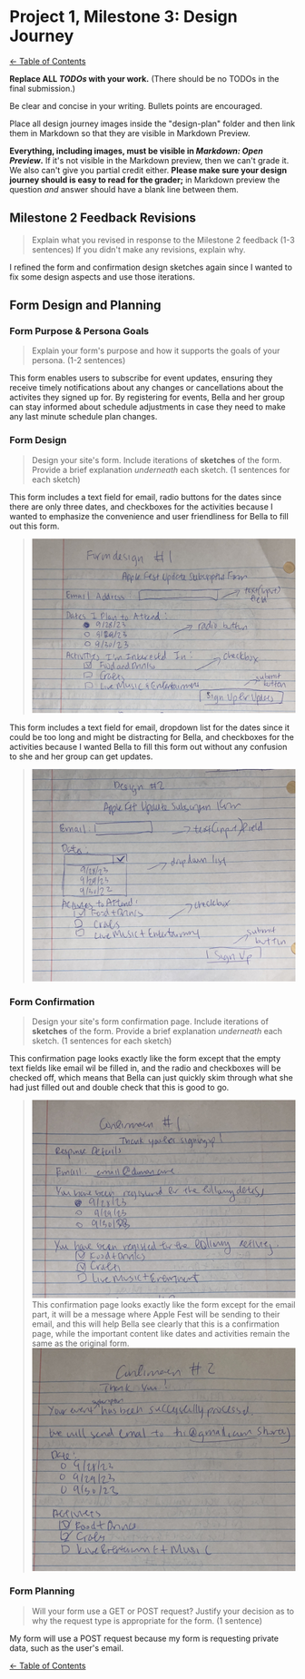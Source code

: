# Project 1, Milestone 3: Design Journey

[← Table of Contents](design-journey.md)

**Replace ALL _TODOs_ with your work.** (There should be no TODOs in the final submission.)

Be clear and concise in your writing. Bullets points are encouraged.

Place all design journey images inside the "design-plan" folder and then link them in Markdown so that they are visible in Markdown Preview.

**Everything, including images, must be visible in _Markdown: Open Preview_.** If it's not visible in the Markdown preview, then we can't grade it. We also can't give you partial credit either. **Please make sure your design journey should is easy to read for the grader;** in Markdown preview the question _and_ answer should have a blank line between them.


## Milestone 2 Feedback Revisions
> Explain what you revised in response to the Milestone 2 feedback (1-3 sentences)
> If you didn't make any revisions, explain why.

I refined the form and confirmation design sketches again since I wanted to fix some design aspects and use those iterations.


## Form Design and Planning

### Form Purpose & Persona Goals
> Explain your form's purpose and how it supports the goals of your persona. (1-2 sentences)

This form enables users to subscribe for event updates, ensuring they receive timely notifications about any changes or cancellations about the activites they signed up for. By registering for events, Bella and her group can stay informed about schedule adjustments in case they need to make any last minute schedule plan changes.

### Form Design
> Design your site's form.
> Include iterations of **sketches** of the form.
> Provide a brief explanation _underneath_ each sketch. (1 sentences for each sketch)

This form includes a text field for email, radio buttons for the dates since there are only three dates, and checkboxes for the activities because I wanted to emphasize the convenience and user friendliness for Bella to fill out this form.

>![Iteration Draft One](formdesignone.jpg)

This form includes a text field for email, dropdown list for the dates since it could be too long and might be distracting for Bella, and checkboxes for the activities because I wanted Bella to fill this form out without any confusion to she and her group can get updates.
>![Iteration Draft Two](formdesigntwo.jpg)


### Form Confirmation
> Design your site's form confirmation page.
> Include iterations of **sketches** of the form.
> Provide a brief explanation _underneath_ each sketch. (1 sentences for each sketch)

This confirmation page looks exactly like the form except that the empty text fields like email wil be filled in, and the radio and checkboxes will be checked off, which means that Bella can just quickly skim through what she had just filled out and double check that this is good to go.
>![Iteration Draft One](confirmationdesignone.jpg)
This confirmation page looks exactly like the form except for the email part, it will be a message where Apple Fest will be sending to their email, and this will help Bella see clearly that this is a confirmation page, while the important content like dates and activities remain the same as the original form.
>![Iteration Draft Two](confirmationdesigntwo.jpg)


### Form Planning
> Will your form use a GET or POST request?
> Justify your decision as to why the request type is appropriate for the form. (1 sentence)

My form will use a POST request because my form is requesting private data, such as the user's email.

[← Table of Contents](design-journey.md)
